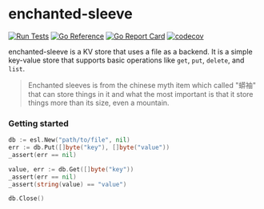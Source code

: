 # enchanted-sleeve

[![Run Tests](https://github.com/yeqown/enchanted-sleeve/actions/workflows/cli.yml/badge.svg)](https://github.com/yeqown/enchanted-sleeve/actions/workflows/cli.yml)
[![Go Reference](https://pkg.go.dev/badge/github.com/yeqown/enchanted-sleeve/v3.svg)](https://pkg.go.dev/github.com/yeqown/enchanted-sleeve/v3)
[![Go Report Card](https://goreportcard.com/badge/github.com/yeqown/enchanted-sleeve/v3)](https://goreportcard.com/report/github.com/yeqown/enchanted-sleeve/v3)
[![codecov](https://codecov.io/gh/yeqown/enchanted-sleeve/branch/main/graph/badge.svg?token=t9YGWLh05g)](https://codecov.io/gh/yeqown/enchanted-sleeve)

enchanted-sleeve is a KV store that uses a file as a backend. It is a simple
key-value store that supports basic operations like `get`, `put`, `delete`, and
`list`.

> Enchanted sleeves is from the chinese myth item which called "蟒袖" that can 
> store things in it and what the most important is that it store things 
> more than its size, even a mountain.

### Getting started

```go
db := esl.New("path/to/file", nil)
err := db.Put([]byte("key"), []byte("value"))
_assert(err == nil)

value, err := db.Get([]byte("key"))
_assert(err == nil)
_assert(string(value) == "value")

db.Close()
```